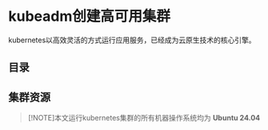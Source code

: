 # kubeadm创建高可用集群
kubernetes以高效灵活的方式运行应用服务，已经成为云原生技术的核心引擎。
## 目录
<!-- top -->


## 集群资源
>[!NOTE]本文运行kubernetes集群的所有机器操作系统均为 **Ubuntu 24.04**